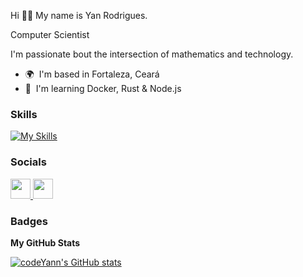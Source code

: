 Hi 👋🏾 My name is Yan Rodrigues.

Computer Scientist

I'm passionate bout the intersection of mathematics and technology.
* 🌍  I'm based in Fortaleza, Ceará
* 🧠  I'm learning Docker, Rust & Node.js

### Skills

[![My Skills](https://skillicons.dev/icons?i=typescript,docker,rust,go,nodejs,&perline=5)](https://skillicons.dev)

### Socials

<p align="left"> <a href="https://www.github.com/codeYann" target="_blank" rel="noreferrer"> <picture> <source media="(prefers-color-scheme: dark)" srcset="https://raw.githubusercontent.com/danielcranney/readme-generator/main/public/icons/socials/github-dark.svg" /> <source media="(prefers-color-scheme: light)" srcset="https://raw.githubusercontent.com/danielcranney/readme-generator/main/public/icons/socials/github.svg" /> <img src="https://raw.githubusercontent.com/danielcranney/readme-generator/main/public/icons/socials/github.svg" width="32" height="32" /> </picture> </a> <a href="https://www.linkedin.com/in/codeyan" target="_blank" rel="noreferrer"> <picture> <source media="(prefers-color-scheme: dark)" srcset="https://raw.githubusercontent.com/danielcranney/readme-generator/main/public/icons/socials/linkedin-dark.svg" /> <source media="(prefers-color-scheme: light)" srcset="https://raw.githubusercontent.com/danielcranney/readme-generator/main/public/icons/socials/linkedin.svg" /> <img src="https://raw.githubusercontent.com/danielcranney/readme-generator/main/public/icons/socials/linkedin.svg" width="32" height="32" /> </picture> </a></p>

### Badges

<b>My GitHub Stats</b>

<a href="http://www.github.com/codeYann"><img src="https://github-readme-stats.vercel.app/api?username=codeYann&show_icons=true&hide=&count_private=true&title_color=ffffff&text_color=ffffff&icon_color=a855f7&bg_color=000000&hide_border=true&show_icons=true" alt="codeYann's GitHub stats" /></a>
